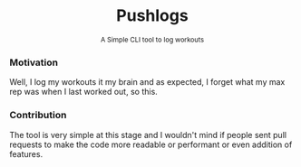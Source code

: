 <p align="center">
    <h1 align="center">Pushlogs</h1>
    <p align="center">
        <small>A Simple CLI tool to log workouts</small>
    </p>
</p>

### Motivation

Well, I log my workouts it my brain and as expected, I forget what my max rep was when I last worked out, so this.

### Contribution

The tool is very simple at this stage and I wouldn't mind if people sent pull requests to make the code more readable or performant or even addition of features.
